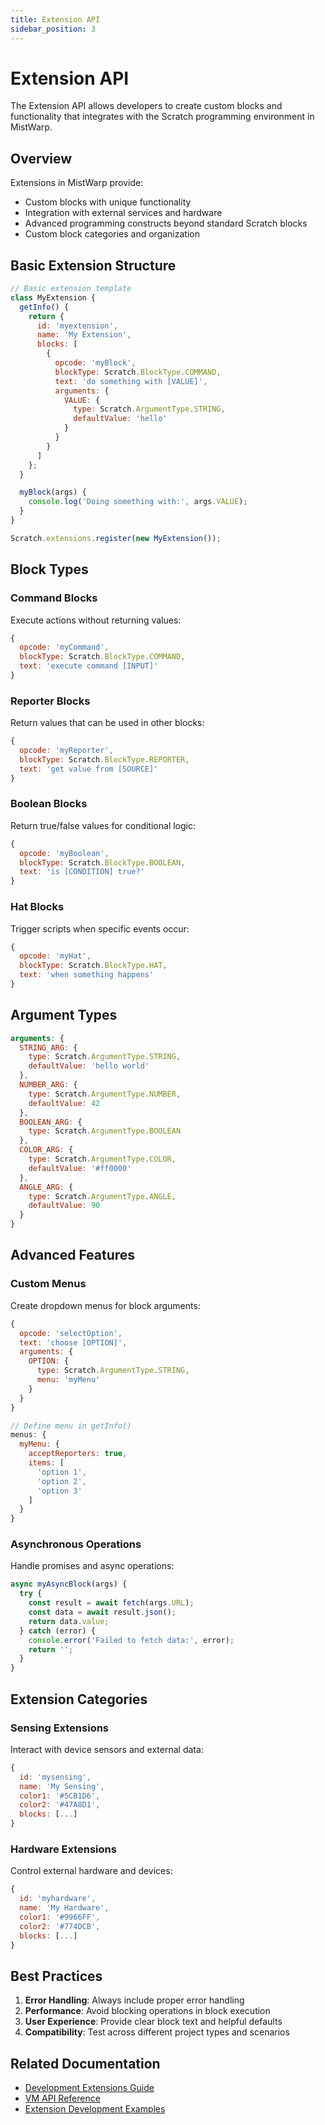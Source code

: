 ```yaml
---
title: Extension API
sidebar_position: 3
---
```


# Extension API

The Extension API allows developers to create custom blocks and functionality that integrates with the Scratch programming environment in MistWarp.

## Overview

Extensions in MistWarp provide:
- Custom blocks with unique functionality
- Integration with external services and hardware
- Advanced programming constructs beyond standard Scratch blocks
- Custom block categories and organization

## Basic Extension Structure

```javascript
// Basic extension template
class MyExtension {
  getInfo() {
    return {
      id: 'myextension',
      name: 'My Extension',
      blocks: [
        {
          opcode: 'myBlock',
          blockType: Scratch.BlockType.COMMAND,
          text: 'do something with [VALUE]',
          arguments: {
            VALUE: {
              type: Scratch.ArgumentType.STRING,
              defaultValue: 'hello'
            }
          }
        }
      ]
    };
  }

  myBlock(args) {
    console.log('Doing something with:', args.VALUE);
  }
}

Scratch.extensions.register(new MyExtension());
```

## Block Types

### Command Blocks
Execute actions without returning values:

```javascript
{
  opcode: 'myCommand',
  blockType: Scratch.BlockType.COMMAND,
  text: 'execute command [INPUT]'
}
```

### Reporter Blocks
Return values that can be used in other blocks:

```javascript
{
  opcode: 'myReporter',
  blockType: Scratch.BlockType.REPORTER,
  text: 'get value from [SOURCE]'
}
```

### Boolean Blocks
Return true/false values for conditional logic:

```javascript
{
  opcode: 'myBoolean',
  blockType: Scratch.BlockType.BOOLEAN,
  text: 'is [CONDITION] true?'
}
```

### Hat Blocks
Trigger scripts when specific events occur:

```javascript
{
  opcode: 'myHat',
  blockType: Scratch.BlockType.HAT,
  text: 'when something happens'
}
```

## Argument Types

```javascript
arguments: {
  STRING_ARG: {
    type: Scratch.ArgumentType.STRING,
    defaultValue: 'hello world'
  },
  NUMBER_ARG: {
    type: Scratch.ArgumentType.NUMBER,
    defaultValue: 42
  },
  BOOLEAN_ARG: {
    type: Scratch.ArgumentType.BOOLEAN
  },
  COLOR_ARG: {
    type: Scratch.ArgumentType.COLOR,
    defaultValue: '#ff0000'
  },
  ANGLE_ARG: {
    type: Scratch.ArgumentType.ANGLE,
    defaultValue: 90
  }
}
```

## Advanced Features

### Custom Menus
Create dropdown menus for block arguments:

```javascript
{
  opcode: 'selectOption',
  text: 'choose [OPTION]',
  arguments: {
    OPTION: {
      type: Scratch.ArgumentType.STRING,
      menu: 'myMenu'
    }
  }
}

// Define menu in getInfo()
menus: {
  myMenu: {
    acceptReporters: true,
    items: [
      'option 1',
      'option 2',
      'option 3'
    ]
  }
}
```

### Asynchronous Operations
Handle promises and async operations:

```javascript
async myAsyncBlock(args) {
  try {
    const result = await fetch(args.URL);
    const data = await result.json();
    return data.value;
  } catch (error) {
    console.error('Failed to fetch data:', error);
    return '';
  }
}
```

## Extension Categories

### Sensing Extensions
Interact with device sensors and external data:

```javascript
{
  id: 'mysensing',
  name: 'My Sensing',
  color1: '#5CB1D6',
  color2: '#47A8D1',
  blocks: [...]
}
```

### Hardware Extensions
Control external hardware and devices:

```javascript
{
  id: 'myhardware',
  name: 'My Hardware',
  color1: '#9966FF',
  color2: '#774DCB',
  blocks: [...]
}
```

## Best Practices

1. **Error Handling**: Always include proper error handling
2. **Performance**: Avoid blocking operations in block execution
3. **User Experience**: Provide clear block text and helpful defaults
4. **Compatibility**: Test across different project types and scenarios

## Related Documentation

- [Development Extensions Guide](../development/extensions/introduction)
- [VM API Reference](./vm-api)
- [Extension Development Examples](../development/extensions/hello-world)
